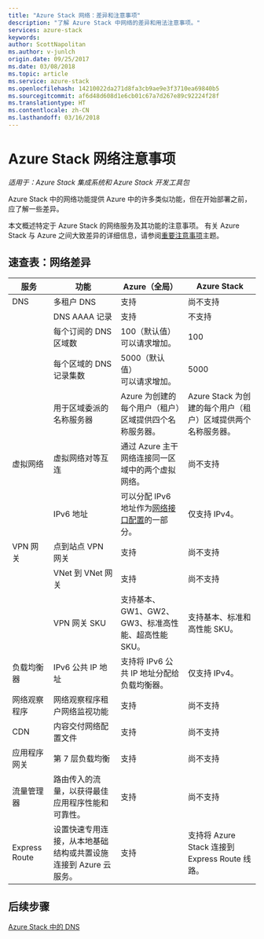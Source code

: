 ```yaml
---
title: "Azure Stack 网络：差异和注意事项"
description: "了解 Azure Stack 中网络的差异和用法注意事项。"
services: azure-stack
keywords: 
author: ScottNapolitan
ms.author: v-junlch
origin.date: 09/25/2017
ms.date: 03/08/2018
ms.topic: article
ms.service: azure-stack
ms.openlocfilehash: 14210022da271d8fa3cb9ae9e3f3710ea69840b5
ms.sourcegitcommit: af6d48d608d1e6cb01c67a7d267e89c92224f28f
ms.translationtype: HT
ms.contentlocale: zh-CN
ms.lasthandoff: 03/16/2018
---
```

# <a name="considerations-for-azure-stack-networking"></a>Azure Stack 网络注意事项

*适用于：Azure Stack 集成系统和 Azure Stack 开发工具包*

Azure Stack 中的网络功能提供 Azure 中的许多类似功能，但在开始部署之前，应了解一些差异。


本文概述特定于 Azure Stack 的网络服务及其功能的注意事项。 有关 Azure Stack 与 Azure 之间大致差异的详细信息，请参阅[重要注意事项](azure-stack-considerations.md)主题。


## <a name="cheat-sheet-networking-differences"></a>速查表：网络差异

|服务 | 功能 | Azure（全局） | Azure Stack |
| --- | --- | --- | --- |
| DNS | 多租户 DNS | 支持| 尚不支持|
| |DNS AAAA 记录|支持|不支持|
| |每个订阅的 DNS 区域数|100（默认值）<br>可以请求增加。|100|
| |每个区域的 DNS 记录集数|5000（默认值）<br>可以请求增加。|5000|
||用于区域委派的名称服务器|Azure 为创建的每个用户（租户）区域提供四个名称服务器。|Azure Stack 为创建的每个用户（租户）区域提供两个名称服务器。|
| 虚拟网络|虚拟网络对等互连|通过 Azure 主干网络连接同一区域中的两个虚拟网络。|尚不支持|
| |IPv6 地址|可以分配 IPv6 地址作为[网络接口配置](/virtual-network/virtual-network-network-interface-addresses#ip-address-versions)的一部分。|仅支持 IPv4。|
|VPN 网关|点到站点 VPN 网关|支持|尚不支持|
| |VNet 到 VNet 网关|支持|尚不支持|
| |VPN 网关 SKU|支持基本、GW1、GW2、GW3、标准高性能、超高性能 SKU。 |支持基本、标准和高性能 SKU。|
|负载均衡器|IPv6 公共 IP 地址|支持将 IPv6 公共 IP 地址分配给负载均衡器。|仅支持 IPv4。|
|网络观察程序|网络观察程序租户网络监视功能|支持|尚不支持|
|CDN|内容交付网络配置文件|支持|尚不支持|
|应用程序网关|第 7 层负载均衡|支持|尚不支持|
|流量管理器|路由传入的流量，以获得最佳应用程序性能和可靠性。|支持|尚不支持|
|Express Route|设置快速专用连接，从本地基础结构或共置设施连接到 Azure 云服务。|支持|支持将 Azure Stack 连接到 Express Route 线路。|

## <a name="next-steps"></a>后续步骤

[Azure Stack 中的 DNS](azure-stack-dns.md)

